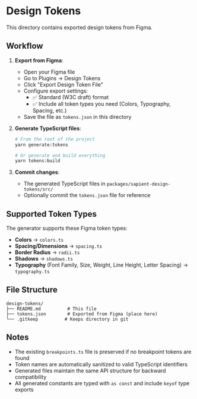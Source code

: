 # Design Tokens

This directory contains exported design tokens from Figma.

## Workflow

1. **Export from Figma**:
   - Open your Figma file
   - Go to Plugins → Design Tokens
   - Click "Export Design Token File"
   - Configure export settings:
     - ✅ Standard (W3C draft) format
     - ✅ Include all token types you need (Colors, Typography, Spacing, etc.)
   - Save the file as `tokens.json` in this directory

2. **Generate TypeScript files**:
   ```bash
   # From the root of the project
   yarn generate:tokens
   
   # Or generate and build everything
   yarn tokens:build
   ```

3. **Commit changes**:
   - The generated TypeScript files in `packages/sapient-design-tokens/src/`
   - Optionally commit the `tokens.json` file for reference

## Supported Token Types

The generator supports these Figma token types:

- **Colors** → `colors.ts`
- **Spacing/Dimensions** → `spacing.ts`  
- **Border Radius** → `radii.ts`
- **Shadows** → `shadows.ts`
- **Typography** (Font Family, Size, Weight, Line Height, Letter Spacing) → `typography.ts`

## File Structure

```
design-tokens/
├── README.md          # This file
├── tokens.json        # Exported from Figma (place here)
└── .gitkeep          # Keeps directory in git
```

## Notes

- The existing `breakpoints.ts` file is preserved if no breakpoint tokens are found
- Token names are automatically sanitized to valid TypeScript identifiers
- Generated files maintain the same API structure for backward compatibility
- All generated constants are typed with `as const` and include `keyof` type exports

